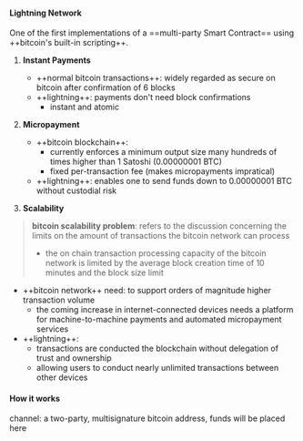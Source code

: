 #### Lightning Network
One of the first implementations of a ==multi-party Smart Contract== using ++bitcoin's built-in scripting++.

1. **Instant Payments**   
    * ++normal bitcoin transactions++: widely regarded as secure on bitcoin after confirmation of 6 blocks 
    * ++lightning++: payments don't need block confirmations
        * instant and atomic

2. **Micropayment**
    * ++bitcoin blockchain++: 
        * currently enforces  a minimum output size many hundreds of times higher than 1 Satoshi (0.00000001 BTC)
        * fixed per-transaction fee (makes micropayments impratical)
    * ++lightning++: enables one to send funds down to 0.00000001 BTC without custodial risk
3. **Scalability**
> **bitcoin scalability problem**: refers to the discussion concerning the limits on the amount of transactions the bitcoin network can process
> * the on chain transaction processing capacity of the bitcoin network is limited by the average block creation time of 10 minutes and the block size limit

* ++bitcoin network++ need: to support orders of magnitude higher transaction volume
    * the coming increase in internet-connected devices needs a platform for machine-to-machine payments and automated micropayment services
* ++lightning++:  
    * transactions are conducted the blockchain without delegation of trust and ownership
    * allowing users to conduct nearly unlimited transactions between other devices

#### How it works
channel: a two-party, multisignature bitcoin address, funds will be placed here

